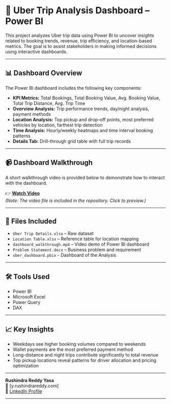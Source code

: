 # 🚖 Uber Trip Analysis Dashboard – Power BI

This project analyzes Uber trip data using Power BI to uncover insights related to booking trends, revenue, trip efficiency, and location-based metrics. The goal is to assist stakeholders in making informed decisions using interactive dashboards.

---

## 📊 Dashboard Overview

The Power BI dashboard includes the following key components:

- **KPI Metrics:** Total Bookings, Total Booking Value, Avg. Booking Value, Total Trip Distance, Avg. Trip Time
- **Overview Analysis:** Trip performance trends, day/night analysis, payment methods
- **Location Analysis:** Top pickup and drop-off points, most preferred vehicles by location, farthest trip detection
- **Time Analysis:** Hourly/weekly heatmaps and time interval booking patterns
- **Details Tab:** Drill-through grid table with full trip records

---

## 📹 Dashboard Walkthrough

A short walkthrough video is provided below to demonstrate how to interact with the dashboard.

👉 **[Watch Video](./dashboard_walkthrough.mp4)**  
*(Note: The video file is included in the repository. Click to preview.)*

---

## 📁 Files Included

- `Uber Trip Details.xlsx` – Raw dataset
- `Location Table.xlsx` – Reference table for location mapping
- `dashboard_walkthrough.mp4` – Video demo of Power BI dashboard
- `Problem Statement.docx` – Business problem and requirement
- `uber_dashboard.pbix` - Dashboard of the Analysis

---

## 🛠 Tools Used

- Power BI  
- Microsoft Excel  
- Power Query  
- DAX

---

## 📈 Key Insights

- Weekdays see higher booking volumes compared to weekends  
- Wallet payments are the most preferred payment method  
- Long-distance and night trips contribute significantly to total revenue  
- Top pickup locations reveal patterns for driver allocation and pricing optimization

---

**Rushindra Reddy Yasa**  
📧 [y.rushindrareddy.com]  
🔗 [LinkedIn Profile]((https://www.linkedin.com/in/rushindrareddy-yasa-1b554231a))

---
